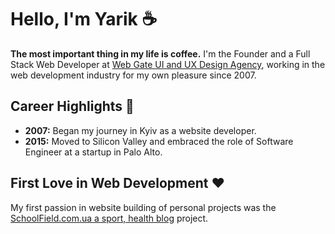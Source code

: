 # Hello, I'm Yarik ☕

**The most important thing in my life is coffee.** I'm the Founder and a Full Stack Web Developer at [Web Gate UI and UX Design Agency](https://web-gate.org), working in the web development industry for my own pleasure since 2007.

## Career Highlights 🚀

- **2007:** Began my journey in Kyiv as a website developer.
- **2015:** Moved to Silicon Valley and embraced the role of Software Engineer at a startup in Palo Alto.

## First Love in Web Development ❤️

My first passion in website building of personal projects was the [SchoolField.com.ua a sport, health blog](https://schoolfield.com.ua) project.


<!--
**chosenman/chosenman** is a ✨ _special_ ✨ repository because its `README.md` (this file) appears on your GitHub profile.

Here are some ideas to get you started:
### Hi there 👋
- 🔭 I’m currently working on ...
- 🌱 I’m currently learning ...
- 👯 I’m looking to collaborate on ...
- 🤔 I’m looking for help with ...
- 💬 Ask me about ...
- 📫 How to reach me: ...
- 😄 Pronouns: ...
- ⚡ Fun fact: ...
-->
